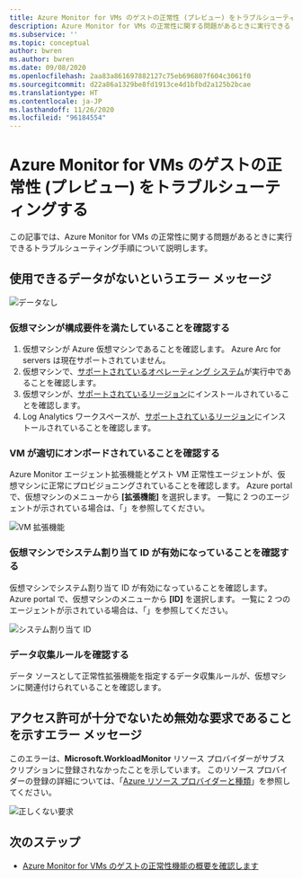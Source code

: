 ```yaml
---
title: Azure Monitor for VMs のゲストの正常性 (プレビュー) をトラブルシューティングする
description: Azure Monitor for VMs の正常性に関する問題があるときに実行できるトラブルシューティング手順について説明します。
ms.subservice: ''
ms.topic: conceptual
author: bwren
ms.author: bwren
ms.date: 09/08/2020
ms.openlocfilehash: 2aa83a861697882127c75eb696807f604c3061f0
ms.sourcegitcommit: d22a86a1329be8fd1913ce4d1bfbd2a125b2bcae
ms.translationtype: HT
ms.contentlocale: ja-JP
ms.lasthandoff: 11/26/2020
ms.locfileid: "96184554"
---
```

# <a name="troubleshoot-azure-monitor-for-vms-guest-health-preview"></a>Azure Monitor for VMs のゲストの正常性 (プレビュー) をトラブルシューティングする
この記事では、Azure Monitor for VMs の正常性に関する問題があるときに実行できるトラブルシューティング手順について説明します。

## <a name="error-message-that-no-data-is-available"></a>使用できるデータがないというエラー メッセージ 

![データなし](media/vminsights-health-troubleshoot/no-data.png)


### <a name="verify-that-the-virtual-machine-meets-configuration-requirements"></a>仮想マシンが構成要件を満たしていることを確認する

1. 仮想マシンが Azure 仮想マシンであることを確認します。 Azure Arc for servers は現在サポートされていません。
2. 仮想マシンで、[サポートされているオペレーティング システム](vminsights-health-enable.md?current-limitations.md)が実行中であることを確認します。
3. 仮想マシンが、[サポートされているリージョン](vminsights-health-enable.md?current-limitations.md)にインストールされていることを確認します。
4. Log Analytics ワークスペースが、[サポートされているリージョン](vminsights-health-enable.md?current-limitations.md)にインストールされていることを確認します。

### <a name="verify-that-the-vm-is-properly-onboarded"></a>VM が適切にオンボードされていることを確認する
Azure Monitor エージェント拡張機能とゲスト VM 正常性エージェントが、仮想マシンに正常にプロビジョニングされていることを確認します。 Azure portal で、仮想マシンのメニューから **[拡張機能]** を選択します。 一覧に 2 つのエージェントが示されている場合は、「[]()」を参照してください。

![VM 拡張機能](media/vminsights-health-troubleshoot/extensions.png)

### <a name="verify-the-system-assigned-identity-is-enabled-on-the-virtual-machine"></a>仮想マシンでシステム割り当て ID が有効になっていることを確認する
仮想マシンでシステム割り当て ID が有効になっていることを確認します。 Azure portal で、仮想マシンのメニューから **[ID]** を選択します。 一覧に 2 つのエージェントが示されている場合は、「[]()」を参照してください。

![システム割り当て ID](media/vminsights-health-troubleshoot/system-identity.png)

### <a name="verify-data-collection-rule"></a>データ収集ルールを確認する
データ ソースとして正常性拡張機能を指定するデータ収集ルールが、仮想マシンに関連付けられていることを確認します。

## <a name="error-message-for-bad-request-due-to-insufficient-permissions"></a>アクセス許可が十分でないため無効な要求であることを示すエラー メッセージ
このエラーは、**Microsoft.WorkloadMonitor** リソース プロバイダーがサブスクリプションに登録されなかったことを示しています。 このリソース プロバイダーの登録の詳細については、「[Azure リソース プロバイダーと種類](../../azure-resource-manager/management/resource-providers-and-types.md#register-resource-provider)」を参照してください。 

![正しくない要求](media/vminsights-health-troubleshoot/bad-request.png)

## <a name="next-steps"></a>次のステップ

- [Azure Monitor for VMs のゲストの正常性機能の概要を確認します](vminsights-health-overview.md)